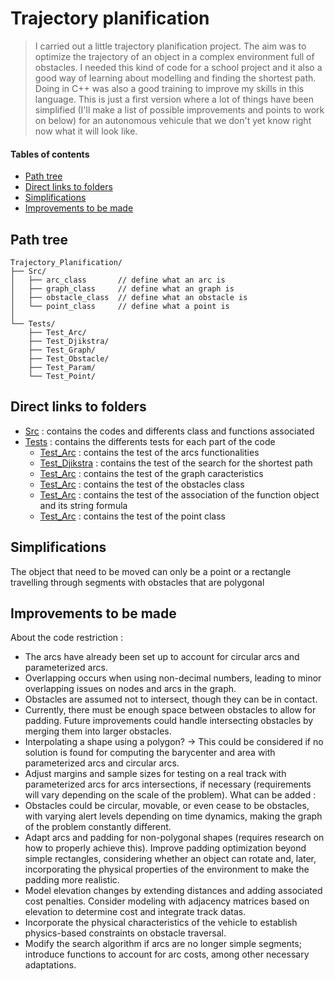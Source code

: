 # Trajectory planification
> I carried out a little trajectory planification project. The aim was to optimize the trajectory of an object in a complex environment full of obstacles. 
I needed this kind of code for a school project and it also a good way of learning about modelling and finding the shortest path. Doing in C++ was also a good training to improve my skills in this language.
This is just a first version where a lot of things have been simplified  (I'll make a list of possible improvements and points to work on below) for an autonomous vehicule that we don't yet know right now what it will look like.


#### Tables of contents
* [Path tree](#path-tree)
* [Direct links to folders](#direct-links-to-folders)  
* [Simplifications](#simplification)  
* [Improvements to be made](#improvements_to_be_made)


## Path tree
```
Trajectory_Planification/
├── Src/
│   ├── arc_class       // define what an arc is             
│   ├── graph_class     // define what an graph is 
│   ├── obstacle_class  // define what an obstacle is  
│   └── point_class     // define what a point is 
│
└── Tests/
    ├── Test_Arc/           
    ├── Test_Djikstra/         
    ├── Test_Graph/         
    ├── Test_Obstacle/         
    ├── Test_Param/         
    └── Test_Point/         
```


## Direct links to folders 
* [Src](./Src/) : contains the codes and differents class and functions associated
* [Tests](./Tests/) : contains the differents tests for each part of the code 
    * [Test_Arc](./Tests/Test_Arc/) : contains the test of the arcs functionalities
    * [Test_Djikstra](./Tests/Test_Djikstra/) : contains the test of the search for the shortest path
    * [Test_Arc](./Tests/Test_Graph/) : contains the test of the graph caracteristics
    * [Test_Arc](./Tests/Test_Obstacle/) : contains the test of the obstacles class
    * [Test_Arc](./Tests/Test_Param/) : contains the test of the association of the function object and its string formula
    * [Test_Arc](./Tests/Test_Point/) : contains the test of the point class


## Simplifications
The object that need to be moved can only be a point or a rectangle travelling through segments with obstacles that are polygonal


## Improvements to be made
About the code restriction : 
- The arcs have already been set up to account for circular arcs and parameterized arcs.
- Overlapping occurs when using non-decimal numbers, leading to minor overlapping issues on nodes and arcs in the graph.
- Obstacles are assumed not to intersect, though they can be in contact.
- Currently, there must be enough space between obstacles to allow for padding. Future improvements could handle intersecting obstacles by merging them into larger obstacles.
- Interpolating a shape using a polygon? → This could be considered if no solution is found for computing the barycenter and area with parameterized arcs and circular arcs.
- Adjust margins and sample sizes for testing on a real track with parameterized arcs for arcs intersections, if necessary (requirements will vary depending on the scale of the problem).
What can be added : 
- Obstacles could be circular, movable, or even cease to be obstacles, with varying alert levels depending on time dynamics, making the graph of the problem constantly different.
- Adapt arcs and padding for non-polygonal shapes (requires research on how to properly achieve this). Improve padding optimization beyond simple rectangles, considering whether an object can rotate and, later, incorporating the physical properties of the environment to make the padding more realistic.
- Model elevation changes by extending distances and adding associated cost penalties. Consider modeling with adjacency matrices based on elevation to determine cost and integrate track datas.
- Incorporate the physical characteristics of the vehicle to establish physics-based constraints on obstacle traversal.
- Modify the search algorithm if arcs are no longer simple segments; introduce functions to account for arc costs, among other necessary adaptations.
